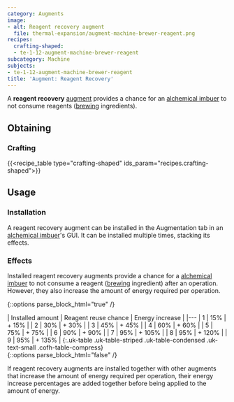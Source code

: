 ```yaml
---
category: Augments
image:
- alt: Reagent recovery augment
  file: thermal-expansion/augment-machine-brewer-reagent.png
recipes:
  crafting-shaped:
  - te-1-12-augment-machine-brewer-reagent
subcategory: Machine
subjects:
- te-1-12-augment-machine-brewer-reagent
title: 'Augment: Reagent Recovery'
---
```


A **reagent recovery** [augment](../augments/) provides a chance for an
[alchemical imbuer](../alchemical-imbuer/) to not consume reagents
([brewing](https://minecraft.gamepedia.com/Brewing) ingredients).


Obtaining
---------

### Crafting
{{<recipe_table type="crafting-shaped" ids_param="recipes.crafting-shaped">}}


Usage
-----

### Installation
A reagent recovery augment can be installed in the Augmentation tab in an
[alchemical imbuer](../alchemical-imbuer/)'s GUI. It can be installed
multiple times, stacking its effects.

### Effects
Installed reagent recovery augments provide a chance for a [alchemical
imbuer](../alchemical-imbuer/) to not consume a reagent
([brewing](https://minecraft.gamepedia.com/Brewing) ingredient) after an
operation. However, they also increase the amount of energy required per
operation.

{::options parse_block_html="true" /}
<div class="uk-overflow-container">
| Installed amount | Reagent reuse chance | Energy increase |
|---
| 1 | 15% | + 15% |
| 2 | 30% | + 30% |
| 3 | 45% | + 45% |
| 4 | 60% | + 60% |
| 5 | 75% | + 75% |
| 6 | 90% | + 90% |
| 7 | 95% | + 105% |
| 8 | 95% | + 120% |
| 9 | 95% | + 135% |
{:.uk-table .uk-table-striped .uk-table-condensed .uk-text-small .cofh-table-compress}
</div>
{::options parse_block_html="false" /}

If reagent recovery augments are installed together with other augments that
increase the amount of energy required per operation, their energy increase
percentages are added together before being applied to the amount of energy.
